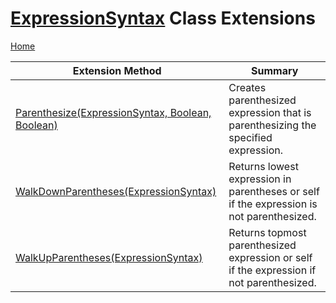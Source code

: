 <a name="_Top"></a>

# [ExpressionSyntax](https://docs.microsoft.com/en-us/dotnet/api/microsoft.codeanalysis.csharp.syntax.expressionsyntax) Class Extensions

[Home](../../../../../README.md#_Top)

| Extension Method | Summary |
| ---------------- | ------- |
| [Parenthesize(ExpressionSyntax, Boolean, Boolean)](../../../../../Roslynator/CSharp/WorkspaceSyntaxExtensions/Parenthesize/README.md#_Top) | Creates parenthesized expression that is parenthesizing the specified expression\. |
| [WalkDownParentheses(ExpressionSyntax)](../../../../../Roslynator/CSharp/SyntaxExtensions/WalkDownParentheses/README.md#_Top) | Returns lowest expression in parentheses or self if the expression is not parenthesized\. |
| [WalkUpParentheses(ExpressionSyntax)](../../../../../Roslynator/CSharp/SyntaxExtensions/WalkUpParentheses/README.md#_Top) | Returns topmost parenthesized expression or self if the expression if not parenthesized\. |

